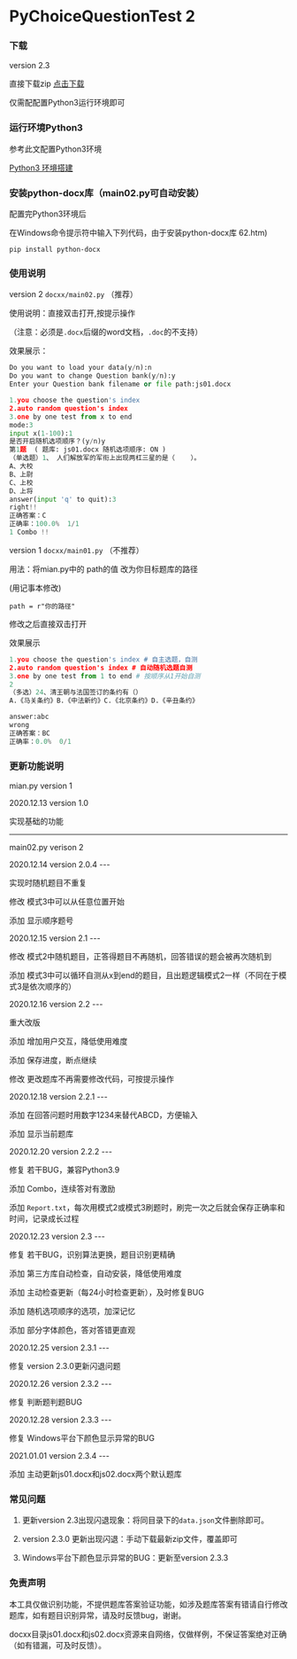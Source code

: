 # PyChoiceQuestionTest 2

### 下载

version 2.3

直接下载zip  [点击下载](https://github.com/CsomePro/PyChoiceQuestionTest2/archive/master.zip)

仅需配配置Python3运行环境即可

### 运行环境Python3

参考此文配置Python3环境

[Python3 环境搭建](https://www.runoob.com/python3/python3-install.html)

### 安装python-docx库（main02.py可自动安装）

配置完Python3环境后

在Windows命令提示符中输入下列代码，由于安装python-docx库
62.htm)

`pip install python-docx`

### 使用说明

version 2  `docxx/main02.py` （推荐）

使用说明：直接双击打开,按提示操作

（注意：必须是`.docx`后缀的word文档，`.doc`的不支持）

效果展示：
``` python
Do you want to load your data(y/n):n
Do you want to change Question bank(y/n):y
Enter your Question bank filename or file path:js01.docx

1.you choose the question's index
2.auto random question's index
3.one by one test from x to end
mode:3
input x(1-100):1
是否开启随机选项顺序？(y/n)y
第1题  ( 题库: js01.docx 随机选项顺序: ON )
（单选题）1、 人们解放军的军衔上出现两杠三星的是（    ）。
A、大校
B、上尉 
C、上校 
D、上将 
answer(input 'q' to quit):3
right!!
正确答案：C
正确率：100.0%  1/1 
1 Combo !!
```

version 1  `docxx/main01.py` （不推荐）

用法：将mian.py中的 path的值 改为你目标题库的路径

(用记事本修改)

`path = r"你的路径"`

修改之后直接双击打开

效果展示
``` python
1.you choose the question's index # 自主选题，自测
2.auto random question's index # 自动随机选题自测
3.one by one test from 1 to end # 按顺序从1开始自测
2
（多选）24、清王朝与法国签订的条约有（）
A.《马关条约》B.《中法新约》C.《北京条约》D.《辛丑条约》

answer:abc
wrong
正确答案：BC
正确率：0.0%  0/1
```

### 更新功能说明
mian.py version 1

2020.12.13 version 1.0

实现基础的功能

--------------------------

main02.py verison 2

2020.12.14 version 2.0.4 ---

实现时随机题目不重复

修改 模式3中可以从任意位置开始

添加 显示顺序题号

2020.12.15 version 2.1 ---

修改 模式2中随机题目，正答得题目不再随机，回答错误的题会被再次随机到

添加 模式3中可以循环自测从x到end的题目，且出题逻辑模式2一样（不同在于模式3是依次顺序的）

2020.12.16 version 2.2 ---

重大改版

添加 增加用户交互，降低使用难度

添加 保存进度，断点继续

修改 更改题库不再需要修改代码，可按提示操作

2020.12.18 version 2.2.1 ---

添加 在回答问题时用数字1234来替代ABCD，方便输入

添加 显示当前题库

2020.12.20 version 2.2.2 ---


修复 若干BUG，兼容Python3.9

添加 Combo，连续答对有激励

添加 `Report.txt`，每次用模式2或模式3刷题时，刷完一次之后就会保存正确率和时间，记录成长过程

2020.12.23 version 2.3 ---

修复 若干BUG，识别算法更换，题目识别更精确

添加 第三方库自动检查，自动安装，降低使用难度

添加 主动检查更新（每24小时检查更新），及时修复BUG

添加 随机选项顺序的选项，加深记忆

添加 部分字体颜色，答对答错更直观

2020.12.25 version 2.3.1 ---

修复 version 2.3.0更新闪退问题

2020.12.26 version 2.3.2 ---

修复 判断题判题BUG

2020.12.28 version 2.3.3 ---

修复 Windows平台下颜色显示异常的BUG

2021.01.01 version 2.3.4 ---

添加 主动更新js01.docx和js02.docx两个默认题库

### 常见问题

1. 更新version 2.3出现闪退现象：将同目录下的`data.json`文件删除即可。

2. version 2.3.0 更新出现闪退：手动下载最新zip文件，覆盖即可

3. Windows平台下颜色显示异常的BUG：更新至version 2.3.3

### 免责声明

本工具仅做识别功能，不提供题库答案验证功能，如涉及题库答案有错请自行修改题库，如有题目识别异常，请及时反馈bug，谢谢。

docxx目录js01.docx和js02.docx资源来自网络，仅做样例，不保证答案绝对正确（如有错漏，可及时反馈）。

